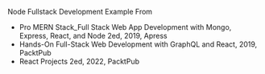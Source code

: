 Node Fullstack Development Example
From

- Pro MERN Stack_Full Stack Web App Development with Mongo, Express, React, and Node 2ed, 2019, Apress
- Hands-On Full-Stack Web Development with GraphQL and React, 2019, PacktPub
- React Projects 2ed, 2022, PacktPub
